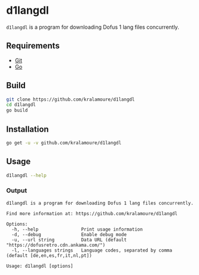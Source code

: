 # d1langdl

`d1langdl` is a program for downloading Dofus 1 lang files concurrently.

## Requirements

- [Git](https://git-scm.com/)
- [Go](https://golang.org/)

## Build

```sh
git clone https://github.com/kralamoure/d1langdl
cd d1langdl
go build
```

## Installation

```sh
go get -u -v github.com/kralamoure/d1langdl
```

## Usage

```sh
d1langdl --help
```

### Output

```text
d1langdl is a program for downloading Dofus 1 lang files concurrently.

Find more information at: https://github.com/kralamoure/d1langdl

Options:
  -h, --help                Print usage information
  -d, --debug               Enable debug mode
  -u, --url string          Data URL (default "https://dofusretro.cdn.ankama.com/")
  -l, --languages strings   Language codes, separated by comma (default [de,en,es,fr,it,nl,pt])

Usage: d1langdl [options]
```

